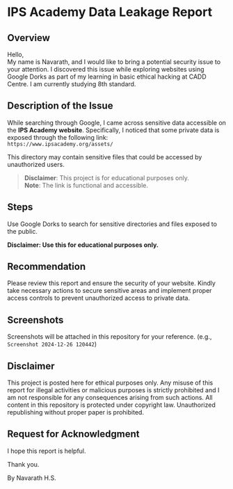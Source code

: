 # IPS Academy Data Leakage Report

## Overview
Hello,  
My name is Navarath, and I would like to bring a potential security issue to your attention. I discovered this issue while exploring websites using Google Dorks as part of my learning in basic ethical hacking at CADD Centre. I am currently studying 8th standard.

## Description of the Issue
While searching through Google, I came across sensitive data accessible on the **IPS Academy website**. Specifically, I noticed that some private data is exposed through the following link:  
`https://www.ipsacademy.org/assets/`

This directory may contain sensitive files that could be accessed by unauthorized users.

> **Disclaimer**: This project is for educational purposes only.  
> **Note**: The link is functional and accessible.

## Steps
Use Google Dorks to search for sensitive directories and files exposed to the public. 

**Disclaimer: Use this for educational purposes only.**

## Recommendation
Please review this report and ensure the security of your website. Kindly take necessary actions to secure sensitive areas and implement proper access controls to prevent unauthorized access to private data.

## Screenshots
Screenshots will be attached in this repository for your reference. (e.g., `Screenshot 2024-12-26 120442`)

## Disclaimer
This project is posted here for ethical purposes only. Any misuse of this report for illegal activities or malicious purposes is strictly prohibited and I am not responsible for any consequences arising from such actions. All content in this repository is protected under copyright law. Unauthorized republishing without proper paper is prohibited.

## Request for Acknowledgment
I hope this report is helpful.

Thank you.  

By Navarath H.S.
